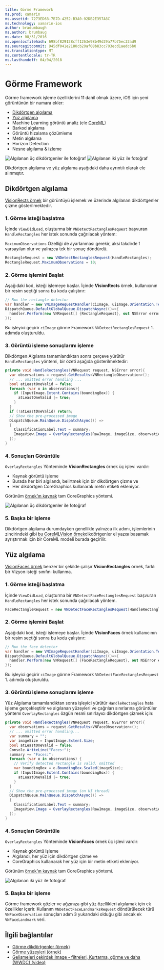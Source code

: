 ```yaml
---
title: Görme Framework
ms.prod: xamarin
ms.assetid: 7273ED68-7B7D-4252-B3A0-02DB2E357A8C
ms.technology: xamarin-ios
author: bradumbaugh
ms.author: brumbaug
ms.date: 08/31/2016
ms.openlocfilehash: 698bf829128cff1263e98b49d29a77b75ec32ad9
ms.sourcegitcommit: 945df041e2180cb20af08b83cc703ecd1aedc6b0
ms.translationtype: MT
ms.contentlocale: tr-TR
ms.lasthandoff: 04/04/2018
---
```

# <a name="vision-framework"></a>Görme Framework

Görme framework işleme özelliklerini 11 dahil olmak üzere, iOS için yeni görüntünün bir numara ekler:

- [Dikdörtgen algılama](#rectangles)
- [Yüz algılama](#faces)
- Machine Learning görüntü analiz (ele [CoreML](~/ios/platform/introduction-to-ios11/coreml.md))
- Barkod algılama
- Görüntü hizalama çözümleme
- Metin algılama
- Horizon Detection
- Nesne algılama & izleme

![Algılanan üç dikdörtgenler ile fotoğraf](vision-images/found-rectangles-tiny.png) ![Algılanan iki yüz ile fotoğraf](vision-images/xamarin-home-faces-tiny.png)

Dikdörtgen algılama ve yüz algılama aşağıdaki daha ayrıntılı olarak ele alınmıştır.

<a name="rectangles" />

## <a name="rectangle-detection"></a>Dikdörtgen algılama

[VisionRects örnek](https://developer.xamarin.com/samples/monotouch/ios11/VisionRectangles/) bir görüntüyü işlemek ve üzerinde algılanan dikdörtgenler çizme gösterilmektedir.

### <a name="1-initialize-the-vision-request"></a>1. Görme isteği başlatma

İçinde `ViewDidLoad`, oluşturma bir `VNDetectRectanglesRequest` başvuran `HandleRectangles` her istek sonunda çağrılacak yöntem:

`MaximumObservations` Özelliği de ayarlanması gerekir, aksi takdirde 1 varsayılan olur ve yalnızca tek bir sonuç döndürdü.

```csharp
RectangleRequest = new VNDetectRectanglesRequest(HandleRectangles);
RectangleRequest.MaximumObservations = 10;
```

### <a name="2-start-the-vision-processing"></a>2. Görme işlemini Başlat

Aşağıdaki kod, isteği işlemeye başlar. İçinde **VisionRects** örnek, kullanıcının bir resim seçtiği sonra bu kodu çalıştırır:

```csharp
// Run the rectangle detector
var handler = new VNImageRequestHandler(ciImage, uiImage.Orientation.ToCGImagePropertyOrientation(), new VNImageOptions());
DispatchQueue.DefaultGlobalQueue.DispatchAsync(()=>{
  handler.Perform(new VNRequest[] {RectangleRequest}, out NSError error);
});
```

Bu işleyici geçirir `ciImage` görme Framework `VNDetectRectanglesRequest` 1. adımda oluşturuldu.

### <a name="3-handle-the-results-of-vision-processing"></a>3. Görüntü işleme sonuçlarını işleme

Dikdörtgen Algılama tamamlandıktan sonra çerçeve yürütür `HandleRectangles` yöntemi, bir özeti aşağıda gösterilmektedir:

```csharp
private void HandleRectangles(VNRequest request, NSError error){
  var observations = request.GetResults<VNRectangleObservation>();
  // ... omitted error handling ...
  bool atLeastOneValid = false;
  foreach (var o in observations){
    if (InputImage.Extent.Contains(boundingBox)) {
      atLeastOneValid |= true;
    }
  }
  if (!atLeastOneValid) return;
  // Show the pre-processed image
  DispatchQueue.MainQueue.DispatchAsync(() =>
  {
    ClassificationLabel.Text = summary;
    ImageView.Image = OverlayRectangles(RawImage, imageSize, observations);
  });
}
```

### <a name="4-display-the-results"></a>4. Sonuçları Görüntüle

`OverlayRectangles` Yönteminde **VisionRectangles** örnek üç işlevi vardır:

- Kaynak görüntü işleme
- Burada her biri algılandı, belirtmek için bir dikdörtgen çizme ve
- Her dikdörtgen CoreGraphics kullanarak metin etiketi ekleniyor.

Görünüm [örnek'ın kaynak](https://developer.xamarin.com/samples/monotouch/ios11/VisionRectangles/) tam CoreGraphics yöntemi.

![Algılanan üç dikdörtgenler ile fotoğraf](vision-images/found-rectangles-phone-sml.png)

### <a name="5-further-processing"></a>5. Başka bir işleme

Dikdörtgen algılama durumdayken genellikle yalnızca ilk adımı, işlemlerinin zincirindeki gibi [bu CoreMLVision örnek](~/ios/platform/introduction-to-ios11/coreml.md#coremlvision)dikdörtgenler el yazısı basamak ayrıştırmak için bir CoreML modeli burada geçirilir.


<a name="faces" />

## <a name="face-detection"></a>Yüz algılama

[VisionFaces örnek](https://developer.xamarin.com/samples/monotouch/ios11/VisionFaces/) benzer bir şekilde çalışır **VisionRectangles** örnek, farklı bir Vizyon isteği sınıfını kullanma.

### <a name="1-initialize-the-vision-request"></a>1. Görme isteği başlatma

İçinde `ViewDidLoad`, oluşturma bir `VNDetectFaceRectanglesRequest` başvuran `HandleRectangles` her istek sonunda çağrılacak yöntem.

```csharp
FaceRectangleRequest = new VNDetectFaceRectanglesRequest(HandleRectangles);
```

### <a name="2-start-the-vision-processing"></a>2. Görme işlemini Başlat

Aşağıdaki kod, isteği işlemeye başlar. İçinde **VisionFaces** örnek kullanıcının bir resim seçtiği sonra bu kodu çalıştırır:

```csharp
// Run the face detector
var handler = new VNImageRequestHandler(ciImage, uiImage.Orientation.ToCGImagePropertyOrientation(), new VNImageOptions());
DispatchQueue.DefaultGlobalQueue.DispatchAsync(()=>{
  handler.Perform(new VNRequest[] {FaceRectangleRequest}, out NSError error);
});
```

Bu işleyici geçirir `ciImage` görme Framework `VNDetectFaceRectanglesRequest` 1. adımda oluşturuldu.

### <a name="3-handle-the-results-of-vision-processing"></a>3. Görüntü işleme sonuçlarını işleme

Yüz Algılama tamamlandıktan sonra işleyici yürütür `HandleRectangles` hata işleme gerçekleştirir ve algılanan yüzeyleri ve çağrıları sınırlarına görüntüler yöntemi `OverlayRectangles` özgün resmi sınırlayıcı dikdörtgen çizmek için:

```csharp
private void HandleRectangles(VNRequest request, NSError error){
  var observations = request.GetResults<VNFaceObservation>();
  // ... omitted error handling...
  var summary = "";
  var imageSize = InputImage.Extent.Size;
  bool atLeastOneValid = false;
  Console.WriteLine("Faces:");
  summary += "Faces:";
  foreach (var o in observations) {
    // Verify detected rectangle is valid. omitted
    var boundingBox = o.BoundingBox.Scaled(imageSize);
    if (InputImage.Extent.Contains(boundingBox)) {
      atLeastOneValid |= true;
    }
  }
  // Show the pre-processed image (on UI thread)
  DispatchQueue.MainQueue.DispatchAsync(() =>
  {
    ClassificationLabel.Text = summary;
    ImageView.Image = OverlayRectangles(RawImage, imageSize, observations);
  });
}
```

### <a name="4-display-the-results"></a>4. Sonuçları Görüntüle

`OverlayRectangles` Yönteminde **VisionFaces** örnek üç işlevi vardır:

- Kaynak görüntü işleme
- Algılandı, her yüz için dikdörtgen çizme ve
- CoreGraphics kullanarak her yüz için bir metin etiketi ekleniyor.

Görünüm [örnek'ın kaynak](https://developer.xamarin.com/samples/monotouch/ios11/VisionFaces/) tam CoreGraphics yöntemi.

![Algılanan iki yüz ile fotoğraf](vision-images/found-faces-phone-sml.png)

### <a name="5-further-processing"></a>5. Başka bir işleme

Görme framework gözler ve ağzınıza gibi yüz özellikleri algılamak için ek özellikler içerir. Kullanım `VNDetectFaceLandmarksRequest` döndürülecek türü `VNFaceObservation` sonuçları adım 3 yukarıdaki olduğu gibi ancak ek `VNFaceLandmark` veri.


## <a name="related-links"></a>İlgili bağlantılar

- [Görme dikdörtgenler (örnek)](https://developer.xamarin.com/samples/monotouch/ios11/VisionRectangles/)
- [Görme yüzeyleri (örnek)](https://developer.xamarin.com/samples/monotouch/ios11/VisionFaces/)
- [Gelişmeleri çekirdek Image - filtreleri, Kurtarma, görme ve daha (WWDC) (video)](https://developer.apple.com/videos/play/wwdc2017/510/)
